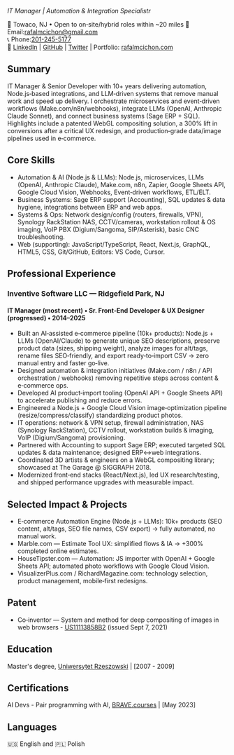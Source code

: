 <!-- *** uncomment h1 for .pdf -->
<!-- # Rafal M Cichon -->
<!-- *** end uncomment h1 for .pdf -->

<!-- *** create .pdf: -->
<!-- install:
brew reinstall grip (GitHub Readme Instant Preview)

command:
```
grip -b README.md --user-content --wide
```

then:
CMD+P and Save as PDF  -->
<!-- *** end create .pdf: -->

*IT Manager | Automation & Integration Specialistr*

📍 Towaco, NJ • Open to on‑site/hybrid roles within ~20 miles
📧 Email:[rafalmcichon@gmail.com](mailto:rafalmcichon@gmail.com)  
📞 Phone:[201-245-5177](tel:+12012455177)    
🔗 [LinkedIn](https://www.linkedin.com/in/rafalmcichon/) | [GitHub](https://github.com/RafalMCichon) | [Twitter](https://twitter.com/rafalmcichon) | Portfolio: [rafalmcichon.com](https://rafalmcichon.com/) 

## Summary

IT Manager & Senior Developer with 10+ years delivering automation, Node.js‑based integrations, and LLM‑driven systems that remove manual work and speed up delivery. I orchestrate microservices and event‑driven workflows (Make.com/n8n/webhooks), integrate LLMs (OpenAI, Anthropic Claude Sonnet), and connect business systems (Sage ERP + SQL). Highlights include a patented WebGL compositing solution, a 300% lift in conversions after a critical UX redesign, and production‑grade data/image pipelines used in e‑commerce.

## Core Skills

- Automation & AI (Node.js & LLMs): Node.js, microservices, LLMs (OpenAI, Anthropic Claude), Make.com, n8n, Zapier, Google Sheets API, Google Cloud Vision, Webhooks, Event‑driven workflows, ETL/ELT.
- Business Systems: Sage ERP support (Accounting), SQL updates & data hygiene, integrations between ERP and web apps.
- Systems & Ops: Network design/config (routers, firewalls, VPN), Synology RackStation NAS, CCTV/cameras, workstation rollout & OS imaging, VoIP PBX (Digium/Sangoma, SIP/Asterisk), basic CNC troubleshooting.
- Web (supporting): JavaScript/TypeScript, React, Next.js, GraphQL, HTML5, CSS, Git/GitHub, Editors: VS Code, Cursor.

## Professional Experience

### Inventive Software LLC — Ridgefield Park, NJ
#### IT Manager (most recent) • Sr. Front‑End Developer & UX Designer (progressed) • 2014–2025

- Built an AI‑assisted e‑commerce pipeline (10k+ products): Node.js + LLMs (OpenAI/Claude) to generate unique SEO descriptions, preserve product data (sizes, shipping weight), analyze images for alt/tags, rename files SEO‑friendly, and export ready‑to‑import CSV → zero manual entry and faster go‑live.
- Designed automation & integration initiatives (Make.com / n8n / API orchestration / webhooks) removing repetitive steps across content & e‑commerce ops.
- Developed AI product‑import tooling (OpenAI API + Google Sheets API) to accelerate publishing and reduce errors.
- Engineered a Node.js + Google Cloud Vision image‑optimization pipeline (resize/compress/classify) standardizing product photos.
- IT operations: network & VPN setup, firewall administration, NAS (Synology RackStation), CCTV rollout, workstation builds & imaging, VoIP (Digium/Sangoma) provisioning.
- Partnered with Accounting to support Sage ERP; executed targeted SQL updates & data maintenance; designed ERP↔web integrations.
- Coordinated 3D artists & engineers on a WebGL compositing library; showcased at The Garage @ SIGGRAPH 2018.
- Modernized front‑end stacks (React/Next.js), led UX research/testing, and shipped performance upgrades with measurable impact.

## Selected Impact & Projects

- E‑commerce Automation Engine (Node.js + LLMs): 10k+ products (SEO content, alt/tags, SEO file names, CSV export) → fully automated, no manual work.
- Marble.com — Estimate Tool UX: simplified flows & IA → +300% completed online estimates.
- HouseTipster.com — Automation: JS importer with OpenAI + Google Sheets API; automated photo workflows with Google Cloud Vision.
- VisualizerPlus.com / RichardMagazine.com: technology selection, product management, mobile‑first redesigns.

## Patent
- Co‑inventor — System and method for deep compositing of images in web browsers - [US11113858B2](https://patents.google.com/patent/US11113858B2/en?oq=US11113858B2) (issued Sept 7, 2021)

## Education

Master's degree, [Uniwersytet Rzeszowski](https://www.ur.edu.pl/en/home) | [2007 - 2009]

## Certifications

AI Devs - Pair programming with AI, [BRAVE.courses](https://www.linkedin.com/in/rafalmcichon/) | [May 2023]

## Languages

🇺🇸 English and 🇵🇱 Polish
